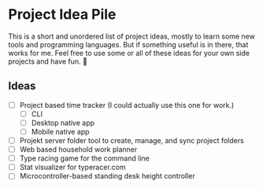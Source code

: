 # Project Idea Pile

This is a short and unordered list of project ideas, mostly to learn some new tools and programming languages.
But if something useful is in there, that works for me.
Feel free to use some or all of these ideas for your own side projects and have fun. 🤍

## Ideas

- [ ] Project based time tracker (I could actually use this one for work.)
    - [ ] CLI
    - [ ] Desktop native app
    - [ ] Mobile native app
- [ ] Projekt server folder tool to create, manage, and sync project folders  
- [ ] Web based household work planner
- [ ] Type racing game for the command line
- [ ] Stat visualizer for typeracer.com
- [ ] Microcontroller-based standing desk height controller
